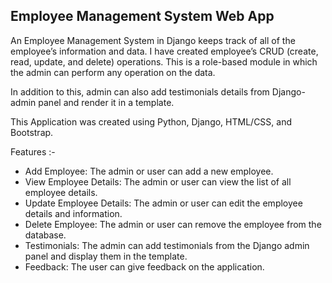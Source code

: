 ## Employee Management System Web App

An Employee Management System in Django keeps track of all of the employee’s information and data. I have created employee’s CRUD (create, read, update, and delete) operations. This is a role-based module in which the admin can perform any operation on the data.

In addition to this, admin can also add testimonials details from Django-admin panel and render it in a template.

This Application was created using Python, Django, HTML/CSS, and Bootstrap.

Features :-

- Add Employee: The admin or user can add a new employee.
- View Employee Details: The admin or user can view the list of all employee details.
- Update Employee Details: The admin or user can edit the employee details and information.
- Delete Employee: The admin or user can remove the employee from the database.
- Testimonials: The admin can add testimonials from the Django admin panel and display them in the template.
- Feedback: The user can give feedback on the application.